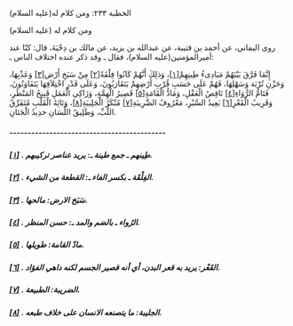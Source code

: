   الخطبة  ٢٣٣: ومن كلام له(عليه السلام)	

ومن كلام له (عليه السلام)

روى اليماني، عن أحمد بن قتيبة، عن عبدالله بن يزيد، عن مالك  بن دِحْيَةَ، قال: كنّا عند أميرالمؤمنين(عليه السلام)، فقال ـ وقد ذكر  عنده اختلاف الناس ـ:

إِنَّمَا فَرَّقَ بَيْنَهُمْ مَبَادِىءُ طِينِهِمْ[[١\]](https://arabic.balaghah.net/node/741#_ftn1)، وَذلِكَ أَنَّهُمْ كَانُوا فِلْقَةً[[٢\]](https://arabic.balaghah.net/node/741#_ftn2) مِنْ سَبَخِ أَرْض[[٣\]](https://arabic.balaghah.net/node/741#_ftn3) وَعَذْبِهَا، وَحَزْنِ تُرْبَة وَسَهْلِهَا، فَهُمْ عَلَى حَسَبِ قُرْبِ  أَرْضِهِمْ يَتَقَارَبُونَ، وَعَلَى قَدْرِ اخْتِلاَفِهَا يَتَفَاوَتُونَ،  فَتَامُّ الرُّوَاءِ[[٤\]](https://arabic.balaghah.net/node/741#_ftn4) نَاقِصُ الْعَقْلِ، وَمَادُّ الْقَامَةِ[[٥\]](https://arabic.balaghah.net/node/741#_ftn5) قَصِيرُ الْهِمَّةِ، وَزَاكِي الْعَمَلِ قَبِيحُ المَنْظَرِ، وَقَرِيبُ الْقَعْرِ[[٦\]](https://arabic.balaghah.net/node/741#_ftn6) بَعِيدُ السَّبْرِ، مَعْرُوفُ الضَّرِيبَةِ[[٧\]](https://arabic.balaghah.net/node/741#_ftn7) مُنْكَرُ الْجَلِيبَةِ[[٨\]](https://arabic.balaghah.net/node/741#_ftn8)، وَتَائِهُ الْقَلْبِ مُتَفَرِّقُ اللُّبِّ، وَطَلِيقُ اللِّسَانِ حدِيدُ الْجَنَانِ.

##### -------------------------------------------

##### [[١\]](https://arabic.balaghah.net/node/741#_ftnref1) . طِينهم ـ جمع طينة ـ: يريد عناصر تركيبهم.

##### [[٢\]](https://arabic.balaghah.net/node/741#_ftnref2) . الفِلْقَة ـ بكسر الفاء ـ: القطعة من الشيء.

##### [[٣\]](https://arabic.balaghah.net/node/741#_ftnref3) . سَبَخ الارض: مالحها.

##### [[٤\]](https://arabic.balaghah.net/node/741#_ftnref4) . الرُواء ـ بالضم والمد ـ: حسن المنظر.

##### [[٥\]](https://arabic.balaghah.net/node/741#_ftnref5) . مادّ القامة: طويلها.

##### [[٦\]](https://arabic.balaghah.net/node/741#_ftnref6) . القَعْر: يريد به قعر البدن، أي أنه قصير الجسم لكنه داهي الفؤاد.

##### [[٧\]](https://arabic.balaghah.net/node/741#_ftnref7) . الضريبة: الطبيعة.

##### [[٨\]](https://arabic.balaghah.net/node/741#_ftnref8) . الجليبة: ما يتصنعه الانسان على خلاف طبعه. 
